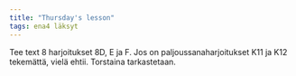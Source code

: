 ```yaml
---
title: "Thursday's lesson"
tags: ena4 läksyt
---
```


Tee text 8 harjoitukset 8D, E ja F. Jos on paljoussanaharjoitukset K11 ja K12 tekemättä, vielä ehtii. Torstaina tarkastetaan.
